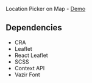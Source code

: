 Location Picker on Map - [Demo](https://amiryxe.github.io/location-picker/)

## Dependencies

- CRA
- Leaflet
- React Leaflet
- SCSS
- Context API
- Vazir Font
